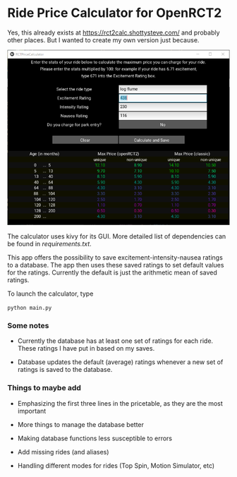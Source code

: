 # Ride Price Calculator for OpenRCT2

Yes, this already exists at <https://rct2calc.shottysteve.com/> and probably other places. But I wanted to create my own version just because.


![Price Calculator window](pricecalculator.png)

The calculator uses kivy for its GUI. More detailed list of dependencies can be found in *requirements.txt*.

This app offers the possibility to save excitement-intensity-nausea ratings to a database. The app then uses these saved ratings to set default values for the ratings. Currently the default is just the arithmetic mean of saved ratings.

To launch the calculator, type

`python main.py`


### Some notes

* Currently the database has at least one set of ratings for each ride. These ratings I have put in based on my saves.

* Database updates the default (average) ratings whenever a new set of ratings is saved to the database.

### Things to maybe add

* Emphasizing the first three lines in the pricetable, as they are the most important

* More things to manage the database better

* Making database functions less susceptible to errors

* Add missing rides (and aliases)

* Handling different modes for rides (Top Spin, Motion Simulator, etc)
